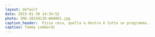 ```yaml
---
layout: default
date: 2015-01-30 14:34:52
photo: IMG-20150130-WA0001.jpg
caption_header:  Pizza ceca, quella a destra è tutto un programma..
caption: Tommy Lombardi
---
```

